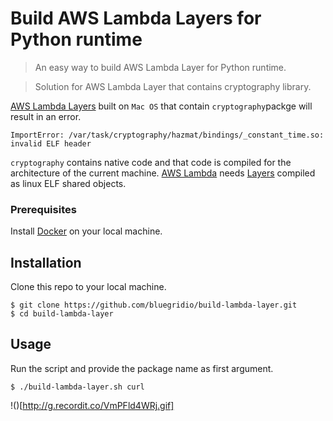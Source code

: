 # Build AWS Lambda Layers for Python runtime 

> An easy way to build AWS Lambda Layer for Python runtime.

> Solution for AWS Lambda Layer that contains cryptography library.

[AWS Lambda Layers](https://docs.aws.amazon.com/lambda/latest/dg/configuration-layers.html) built on ``Mac OS`` that contain ``cryptography``packge will result in an error.
```shell
ImportError: /var/task/cryptography/hazmat/bindings/_constant_time.so: invalid ELF header
```
  ``cryptography`` contains native code and that code is compiled for the architecture of the current machine. [AWS Lambda](https://docs.aws.amazon.com/lambda/latest/dg/welcome.html) needs [Layers](https://docs.aws.amazon.com/lambda/latest/dg/configuration-layers.html) compiled as linux ELF shared objects. 

### Prerequisites
Install [Docker](https://docs.docker.com/install/) on your local machine. 

## Installation
Clone this repo to your local machine.
```shell
$ git clone https://github.com/bluegridio/build-lambda-layer.git
$ cd build-lambda-layer
```

## Usage
Run the script and provide the package name as first argument. 
```shell
$ ./build-lambda-layer.sh curl
```

!()[http://g.recordit.co/VmPFld4WRj.gif]
